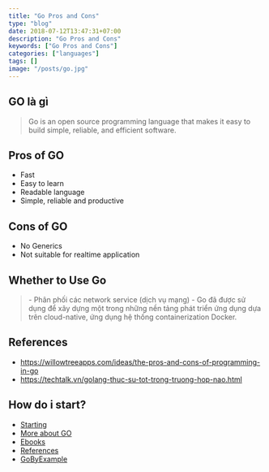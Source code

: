 ```yaml
---
title: "Go Pros and Cons"
type: "blog"
date: 2018-07-12T13:47:31+07:00
description: "Go Pros and Cons"
keywords: ["Go Pros and Cons"]
categories: ["languages"]
tags: []
image: "/posts/go.jpg"
---
```


## GO là gì

<blockquote class="important">
Go is an open source programming language that makes it easy to build simple, reliable, and efficient software.
</blockquote>

## Pros of GO

- Fast
- Easy to learn
- Readable language
- Simple, reliable and productive

## Cons of GO

- No Generics
- Not suitable for realtime application

## Whether to Use Go

<blockquote class="important">
- Phân phối các network service (dịch vụ mạng)
- Go đã được sử dụng để xây dựng một trong những nền tảng phát triển ứng dụng dựa trên cloud-native, ứng dụng hệ thống containerization Docker.
</blockquote>

## References

- https://willowtreeapps.com/ideas/the-pros-and-cons-of-programming-in-go
- https://techtalk.vn/golang-thuc-su-tot-trong-truong-hop-nao.html

## How do i start?

- [Starting](https://golang.org/)
- [More about GO](https://github.com/golang/go/wiki#learning-more-about-go)
- [Ebooks](https://github.com/dariubs/GoBooks)
- [References](https://github.com/avelino/awesome-go)
- [GoByExample](https://gobyexample.com/)